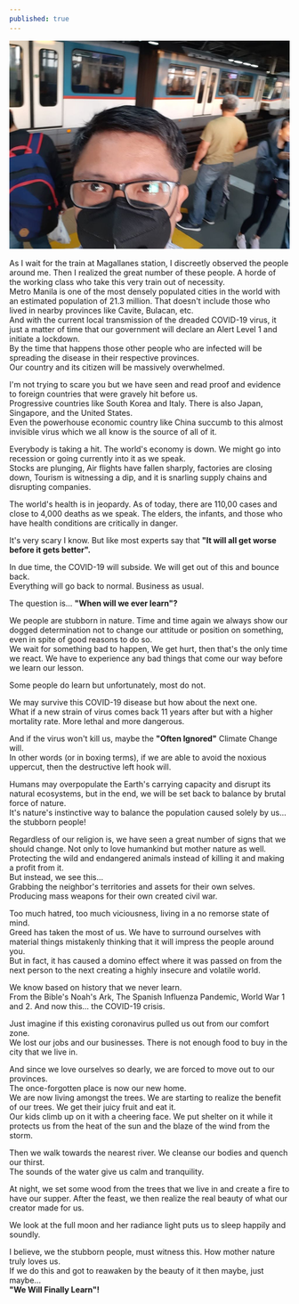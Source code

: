 ```yaml
---
published: true
---
```

![Outbreak](/images/Cov19.jpg)

As I wait for the train at Magallanes station, I discreetly observed the people around me. 
Then I realized the great number of these people. A horde of the working class who take this very train out of necessity.   
Metro Manila is one of the most densely populated cities in the world with an estimated population of 21.3 million.
That doesn't include those who lived in nearby provinces like Cavite, Bulacan, etc.   
And with the current local transmission of the dreaded COVID-19 virus, it just a matter of time that our government will declare an Alert Level 1 and initiate a lockdown.   
By the time that happens those other people who are infected will be spreading the disease in their respective provinces.   
Our country and its citizen will be massively overwhelmed.

I'm not trying to scare you but we have seen and read proof and evidence to foreign countries that were gravely hit before us.   
Progressive countries like South Korea and Italy. There is also Japan, Singapore, and the United States.   
Even the powerhouse economic country like China succumb to this almost invisible virus which we all know is the source of all of it. 

Everybody is taking a hit. The world's economy is down. 
We might go into recession or going currently into it as we speak.   
Stocks are plunging, Air flights have fallen sharply, factories are closing down, Tourism is witnessing a dip, and it is snarling supply chains and disrupting companies.

The world's health is in jeopardy. As of today, there are 110,00 cases and close to 4,000 deaths as we speak.
The elders, the infants, and those who have health conditions are critically in danger.

It's very scary I know. But like most experts say that
**"It will all get worse before it gets better".**

In due time, the COVID-19 will subside. We will get out of this and bounce back.   
Everything will go back to normal. Business as usual.

The question is...
**"When will we ever learn"?**

We people are stubborn in nature. Time and time again we always show our dogged determination not to change our attitude or position on something, even in spite of good reasons to do so.   
We wait for something bad to happen, We get hurt, then that's the only time we react. 
We have to experience any bad things that come our way before we learn our lesson.

Some people do learn but unfortunately, most do not.

We may survive this COVID-19 disease but how about the next one.   
What if a new strain of virus comes back 11 years after but with a higher mortality rate. More lethal and more dangerous.

And if the virus won't kill us, maybe the **"Often Ignored"** Climate Change will.   
In other words (or in boxing terms), if we are able to avoid the noxious uppercut, then the destructive left hook will.

Humans may overpopulate the Earth's carrying capacity and disrupt its natural ecosystems, but in the end, we will be set back to balance by brutal force of nature.   
It's nature's instinctive way to balance the population caused solely by us... the stubborn people! 

Regardless of our religion is, we have seen a great number of signs that we should change. 
Not only to love humankind but mother nature as well. Protecting the wild and endangered animals instead of killing it and making a profit from it.   
But instead, we see this...   
Grabbing the neighbor's territories and assets for their own selves. 
Producing mass weapons for their own created civil war. 

Too much hatred, too much viciousness, living in a no remorse state of mind.   
Greed has taken the most of us. We have to surround ourselves with material things mistakenly thinking that it will impress the people around you.   
But in fact, it has caused a domino effect where it was passed on from the next person to the next creating a highly insecure and volatile world.

We know based on history that we never learn.   
From the Bible's Noah's Ark, The Spanish Influenza Pandemic,
World War 1 and 2. And now this... the COVID-19 crisis.

Just imagine if this existing coronavirus pulled us out from our comfort zone.   
We lost our jobs and our businesses.
There is not enough food to buy in the city that we live in.

And since we love ourselves so dearly, we are forced to move out to our provinces.   
The once-forgotten place is now our new home.   
We are now living amongst the trees. We are starting to realize the benefit of our trees. We get their juicy fruit and eat it.   
Our kids climb up on it with a cheering face. We put shelter on it while it protects us from the heat of the sun and the blaze of the wind from the storm.

Then we walk towards the nearest river. We cleanse our bodies and quench our thirst.   
The sounds of the water give us calm and tranquility.

At night, we set some wood from the trees that we live in and create a fire to have our supper. After the feast, we then realize the real beauty of what our creator made for us.

We look at the full moon and her radiance light puts us to sleep happily and soundly.

I believe, we the stubborn people, must witness this. 
How mother nature truly loves us.   
If we do this and got to reawaken by the beauty of it then maybe, just maybe...   
**"We Will Finally Learn"!**